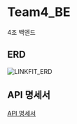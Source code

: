 # Team4_BE
4조 백엔드
## ERD
![LINKFIT_ERD](https://github.com/user-attachments/assets/061e8595-cc14-45d7-b351-00778ccf47d4)

## API 명세서
[API 명세서](https://www.notion.so/profile-8806c6715deb4e2ca01704d6fde5edf4?pvs=21)
